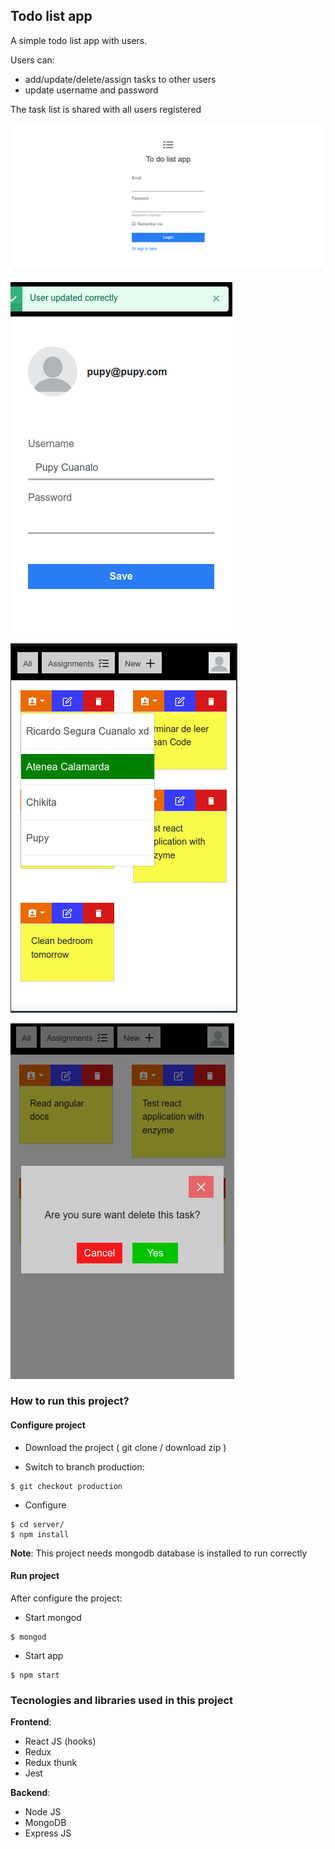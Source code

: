 
## Todo list app

A simple todo list app with users.

Users can:
- add/update/delete/assign tasks to other users
- update username and password

The task list is shared with all users registered 

![Login screen](https://github.com/Ricardo272727/todo-list-app/blob/master/screenshots/DesktopLogin.png)

![User settings](https://github.com/Ricardo272727/todo-list-app/blob/master/screenshots/NotificationUserUpdated.png)

![Assign task to user](https://github.com/Ricardo272727/todo-list-app/blob/master/screenshots/AssignTask.png)

![Message delete task](https://github.com/Ricardo272727/todo-list-app/blob/master/screenshots/DeleteTask.png)



### How to run this project?

#### Configure project

- Download the project ( git clone / download zip )


- Switch to branch production:

```
$ git checkout production
```

- Configure

```
$ cd server/
$ npm install
```

**Note**: This project needs mongodb database is installed to run correctly

#### Run project

After configure the project:

- Start mongod

```
$ mongod
```

- Start app

```
$ npm start
```

### Tecnologies and libraries used in this project

**Frontend**:
- React JS (hooks)
- Redux
- Redux thunk
- Jest

**Backend**:
- Node JS
- MongoDB
- Express JS




